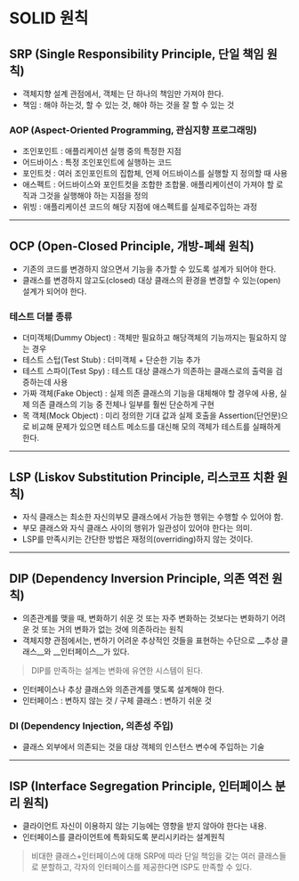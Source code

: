 # SOLID 원칙

## SRP (Single Responsibility Principle, 단일 책임 원칙)
- 객체지향 설계 관점에서, 객체는 단 하나의 책임만 가져야 한다.
- 책임 : 해야 하는것, 할 수 있는 것, 해야 하는 것을 잘 할 수 있는 것

### AOP (Aspect-Oriented Programming, 관심지향 프로그래밍)
- 조인포인트 : 애플리케이션 실행 중의 특정한 지점
- 어드바이스 : 특정 조인포인트에 실행하는 코드
- 포인트컷 : 여러 조인포인트의 집합체, 언제 어드바이스를 실행할 지 정의할 때 사용
- 애스펙트 : 어드바이스와 포인트컷을 조합한 조합물. 애플리케이션이 가져야 할 로직과 그것을 실행해야 하는 지점을 정의
- 위빙 : 애플리케이션 코드의 해당 지점에 애스펙트를 실제로주입하는 과정

---

## OCP (Open-Closed Principle, 개방-폐쇄 원칙)
- 기존의 코드를 변경하지 않으면서 기능을 추가할 수 있도록 설계가 되어야 한다.
- 클래스를 변경하지 않고도(closed) 대상 클래스의 환경을 변경할 수 있는(open) 설계가 되어야 한다.

### 테스트 더블 종류
- 더미객체(Dummy Object) : 객체만 필요하고 해당객체의 기능까지는 필요하지 않는 경우
- 테스트 스텁(Test Stub) : 더미객체 + 단순한 기능 추가
- 테스트 스파이(Test Spy) : 테스트 대상 클래스가 의존하는 클래스로의 출력을 검증하는데 사용
- 가짜 객체(Fake Object) : 실제 의존 클래스의 기능을 대체해야 할 경우에 사용, 실제 의존 클래스의 기능 중 전체나 일부를 훨씬 단순하게 구현
- 목 객체(Mock Object) : 미리 정의한 기대 값과 실제 호출을 Assertion(단언문)으로 비교해 문제가 있으면 테스트 메소드를 대신해 모의 객체가 테스트를 실패하게 한다.

---

## LSP (Liskov Substitution Principle, 리스코프 치환 원칙)
- 자식 클래스는 최소한 자신의부모 클래스에서 가능한 행위는 수행할 수 있어야 함.
- 부모 클래스와 자식 클래스 사이의 행위가 일관성이 있어야 한다는 의미.
- LSP를 만족시키는 간단한 방법은 재정의(overriding)하지 않는 것이다.

---

## DIP (Dependency Inversion Principle, 의존 역전 원칙)
- 의존관계를 맺을 때, 변화하기 쉬운 것 또는 자주 변화하는 것보다는 변화하기 어려운 것 또는 거의 변화가 없는 것에 의존하라는 원칙
- 객체지향 관점에서는, 변하기 어려운 추상적인 것들을 표현하는 수단으로 __추상 클래스__와 __인터페이스__가 있다.
> DIP를 만족하는 설계는 변화에 유연한 시스템이 된다.
- 인터페이스나 추상 클래스와 의존관계를 맺도록 설계해야 한다.
- 인터페이스 : 변하지 않는 것 / 구체 클래스 : 변하기 쉬운 것

### DI (Dependency Injection, 의존성 주입)
- 클래스 외부에서 의존되는 것을 대상 객체의 인스턴스 변수에 주입하는 기술

---

## ISP (Interface Segregation Principle, 인터페이스 분리 원칙)
- 클라이언트 자신이 이용하지 않는 기능에는 영향을 받지 않아야 한다는 내용.
- 인터페이스를 클라이언트에 특화되도록 분리시키라는 설계원칙
> 비대한 클래스+인터페이스에 대해 SRP에 따라 단일 책임을 갖는 여러 클래스들로 분할하고, 각자의 인터페이스를 제공한다면 ISP도 만족할 수 있다.